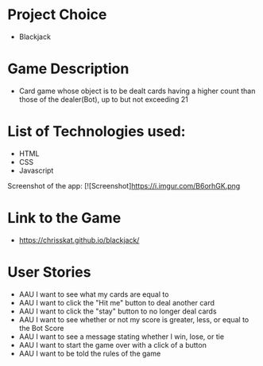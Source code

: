 
# Project Choice
- Blackjack

# Game Description
- Card game whose object is to be dealt cards having a higher count than those of the dealer(Bot), up to but not exceeding 21

# List of Technologies used:
- HTML
- CSS
- Javascript

Screenshot of the app: 
[![Screenshot]https://i.imgur.com/B6orhGK.png

# Link to the Game
- https://chrisskat.github.io/blackjack/

# User Stories
- AAU I want to see what my cards are equal to
- AAU I want to click the "Hit me" button to deal another card
- AAU I want to click the "stay" button to no longer deal cards
- AAU I want to see whether or not my score is greater, less, or equal to the Bot Score
- AAU I want to see a message stating whether I win, lose, or tie
- AAU I want to start the game over with a click of a button
- AAU I want to be told the rules of the game

